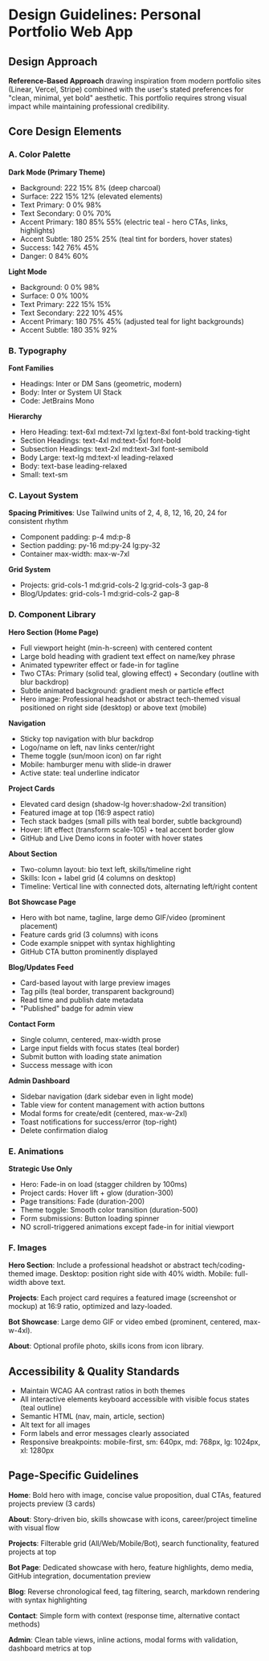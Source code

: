# Design Guidelines: Personal Portfolio Web App

## Design Approach
**Reference-Based Approach** drawing inspiration from modern portfolio sites (Linear, Vercel, Stripe) combined with the user's stated preferences for "clean, minimal, yet bold" aesthetic. This portfolio requires strong visual impact while maintaining professional credibility.

## Core Design Elements

### A. Color Palette

**Dark Mode (Primary Theme)**
- Background: 222 15% 8% (deep charcoal)
- Surface: 222 15% 12% (elevated elements)
- Text Primary: 0 0% 98%
- Text Secondary: 0 0% 70%
- Accent Primary: 180 85% 55% (electric teal - hero CTAs, links, highlights)
- Accent Subtle: 180 25% 25% (teal tint for borders, hover states)
- Success: 142 76% 45%
- Danger: 0 84% 60%

**Light Mode**
- Background: 0 0% 98%
- Surface: 0 0% 100%
- Text Primary: 222 15% 15%
- Text Secondary: 222 10% 45%
- Accent Primary: 180 75% 45% (adjusted teal for light backgrounds)
- Accent Subtle: 180 35% 92%

### B. Typography

**Font Families**
- Headings: Inter or DM Sans (geometric, modern)
- Body: Inter or System UI Stack
- Code: JetBrains Mono

**Hierarchy**
- Hero Heading: text-6xl md:text-7xl lg:text-8xl font-bold tracking-tight
- Section Headings: text-4xl md:text-5xl font-bold
- Subsection Headings: text-2xl md:text-3xl font-semibold
- Body Large: text-lg md:text-xl leading-relaxed
- Body: text-base leading-relaxed
- Small: text-sm

### C. Layout System

**Spacing Primitives**: Use Tailwind units of 2, 4, 8, 12, 16, 20, 24 for consistent rhythm
- Component padding: p-4 md:p-8
- Section padding: py-16 md:py-24 lg:py-32
- Container max-width: max-w-7xl

**Grid System**
- Projects: grid-cols-1 md:grid-cols-2 lg:grid-cols-3 gap-8
- Blog/Updates: grid-cols-1 md:grid-cols-2 gap-8

### D. Component Library

**Hero Section (Home Page)**
- Full viewport height (min-h-screen) with centered content
- Large bold heading with gradient text effect on name/key phrase
- Animated typewriter effect or fade-in for tagline
- Two CTAs: Primary (solid teal, glowing effect) + Secondary (outline with blur backdrop)
- Subtle animated background: gradient mesh or particle effect
- Hero image: Professional headshot or abstract tech-themed visual positioned on right side (desktop) or above text (mobile)

**Navigation**
- Sticky top navigation with blur backdrop
- Logo/name on left, nav links center/right
- Theme toggle (sun/moon icon) on far right
- Mobile: hamburger menu with slide-in drawer
- Active state: teal underline indicator

**Project Cards**
- Elevated card design (shadow-lg hover:shadow-2xl transition)
- Featured image at top (16:9 aspect ratio)
- Tech stack badges (small pills with teal border, subtle background)
- Hover: lift effect (transform scale-105) + teal accent border glow
- GitHub and Live Demo icons in footer with hover states

**About Section**
- Two-column layout: bio text left, skills/timeline right
- Skills: Icon + label grid (4 columns on desktop)
- Timeline: Vertical line with connected dots, alternating left/right content

**Bot Showcase Page**
- Hero with bot name, tagline, large demo GIF/video (prominent placement)
- Feature cards grid (3 columns) with icons
- Code example snippet with syntax highlighting
- GitHub CTA button prominently displayed

**Blog/Updates Feed**
- Card-based layout with large preview images
- Tag pills (teal border, transparent background)
- Read time and publish date metadata
- "Published" badge for admin view

**Contact Form**
- Single column, centered, max-width prose
- Large input fields with focus states (teal border)
- Submit button with loading state animation
- Success message with icon

**Admin Dashboard**
- Sidebar navigation (dark sidebar even in light mode)
- Table view for content management with action buttons
- Modal forms for create/edit (centered, max-w-2xl)
- Toast notifications for success/error (top-right)
- Delete confirmation dialog

### E. Animations

**Strategic Use Only**
- Hero: Fade-in on load (stagger children by 100ms)
- Project cards: Hover lift + glow (duration-300)
- Page transitions: Fade (duration-200)
- Theme toggle: Smooth color transition (duration-500)
- Form submissions: Button loading spinner
- NO scroll-triggered animations except fade-in for initial viewport

### F. Images

**Hero Section**: Include a professional headshot or abstract tech/coding-themed image. Desktop: position right side with 40% width. Mobile: full-width above text.

**Projects**: Each project card requires a featured image (screenshot or mockup) at 16:9 ratio, optimized and lazy-loaded.

**Bot Showcase**: Large demo GIF or video embed (prominent, centered, max-w-4xl).

**About**: Optional profile photo, skills icons from icon library.

## Accessibility & Quality Standards

- Maintain WCAG AA contrast ratios in both themes
- All interactive elements keyboard accessible with visible focus states (teal outline)
- Semantic HTML (nav, main, article, section)
- Alt text for all images
- Form labels and error messages clearly associated
- Responsive breakpoints: mobile-first, sm: 640px, md: 768px, lg: 1024px, xl: 1280px

## Page-Specific Guidelines

**Home**: Bold hero with image, concise value proposition, dual CTAs, featured projects preview (3 cards)

**About**: Story-driven bio, skills showcase with icons, career/project timeline with visual flow

**Projects**: Filterable grid (All/Web/Mobile/Bot), search functionality, featured projects at top

**Bot Page**: Dedicated showcase with hero, feature highlights, demo media, GitHub integration, documentation preview

**Blog**: Reverse chronological feed, tag filtering, search, markdown rendering with syntax highlighting

**Contact**: Simple form with context (response time, alternative contact methods)

**Admin**: Clean table views, inline actions, modal forms with validation, dashboard metrics at top